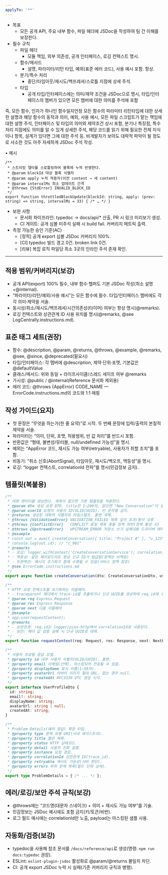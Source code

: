 ```yaml
---
applyTo: '**'
---
```

- 목표
    - 모든 공개 API, 주요 내부 함수, 파일 헤더에 JSDoc을 작성하여 팀 간 이해를 보장한다.
- 필수 규칙
    - 파일 헤더
        - 모듈 책임, 외부 의존성, 공개 인터페이스, 로깅 컨텍스트 명시.
    - 함수/메서드
        - 설명, 파라미터/리턴 타입, 예외(표준 에러 코드), 사용 예시 포함. 항상.
    - 분기/특수 처리
        - 중단/타임아웃/재시도/백프레셔/스로틀 지점에 상세 주석.
    - 타입
        - 공개 타입/인터페이스에는 의미/제약 조건을 JSDoc으로 명시, 타입/인터페이스의 멤버가 있으면 모든 멤버에 대한 의미를 주석에 포함

즉, 모든 함수, 인자가 하나인 함수일지언정 모든 함수의 파라미터 리턴타입에 대한 상세한 설명과 해당 함수의 동작과 의미, 예외, 사용 예시,
모든 파일 스크립트가 맡는 책임에 대한 설명 주석,
인터페이스 및 타입의 의미와 제약조건 상시 포함,
분기나 특징점, 특수 처리 지점에도 의미를 알 수 있게 상세한 주석,
해당 코드를 읽기 위해 필요한 전제 지식이나 항목, 설계가 있다면 그에 대한 주석 등.
비개발자가 보아도 대략적 파악이 될 정도로 사소한 것도 아주 자세하게 JSDoc 주석 작성.

• 예시

```tsx
/**
 * 스트리밍 델타를 스로틀링하여 블록에 누적 반영한다.
 * @param blockId 대상 블록 식별자
 * @param apply 누적 적용자(이전 content → 새 content)
 * @param intervalMs 최소 업데이트 간격
 * @throws {StdError} INVALID_BLOCK_ID
 */
export function throttledBlockUpdate(blockId: string, apply: (prev: string) => string, intervalMs = 33) { /* … */ }
```

- 보완 사항
    - 문서화 파이프라인: typedoc → docs/api/* 산출, PR 시 링크 미리보기 생성.
    - CI 게이트: 공개 심볼 미주석 실패 시 build fail. 커버리지 메트릭 출력.
- 측정 가능한 승인 기준(AC)
    - [정적] 공개 export 심볼 JSDoc 커버리지 100%.
    - [CI] typedoc 빌드 경고 0건. broken link 0건.
    - [리뷰] 복잡 로직 파일당 최소 3곳의 인라인 주석 존재 확인.

---

## 적용 범위/커버리지(보강)

- 공개 API(export) 100% 필수, 내부 함수·헬퍼도 기본 JSDoc 작성(최소 설명+@internal).
- “파라미터/리턴/예외/사용 예시”는 모든 함수에 필수. 타입/인터페이스 멤버에도 각각 의미·제약을 서술.
- 동시성/취소/재시도/백프레셔/시간의존성(타이머) 여부는 항상 명시(@remarks).
- 로깅 컨텍스트와 상관관계 ID 사용 위치를 명시(@remarks, @see LogCentrally.instructions.md).

## 표준 태그 세트(권장)

- 함수: @description, @param, @returns, @throws, @example, @remarks, @see, @since, @deprecated(필요시)
- 타입/인터페이스: 각 멤버에 @description, 제약·단위·포맷, 기본값은 @defaultValue
- 클래스/메서드: 위와 동일 + 라이프사이클/스레드 세이프 여부 @remarks
- 가시성: @public / @internal(Reference 문서화 제외용)
- 에러 코드: @throws {AppError} CODE_NAME — ErrorCode.instructions.md의 코드와 1:1 매핑

## 작성 가이드(요지)

- 첫 문장은 “무엇을 하는가(한 줄 요약)”로 시작. 두 번째 문장에 입력/출력의 본질적 제약을 서술.
- 파라미터는 “의미, 단위, 포맷, 허용범위, 빈 값 처리”를 반드시 포함.
- 반환값은 “형태, 불변성/뮤터블, null/undefined 가능성”을 명시.
- 예외는 “AppError 코드, 재시도 가능 여부(retryable), 사용자가 취할 조치”를 포함.
- 비동기: “취소 신호(AbortSignal), 타임아웃, 재시도/백오프, 멱등성”을 명시.
- 로깅: “logger 컨텍스트, correlationId 전파”를 명시(민감정보 금지).

## 템플릿(복붙용)

```ts
/**
 * 대화 엔티티를 생성한다. 제목이 없으면 기본 템플릿을 적용한다.
 * @param dto 생성 요청 DTO. title은 1~200자, 없으면 "New Conversation"이 설정됨.
 * @param userId 요청자 사용자 ID(ULID/UUID). 빈 문자열 금지.
 * @returns 생성된 대화의 식별자와 타임스탬프. 불변 객체.
 * @throws {ValidationError} VALIDATION_FAILED 제목 길이 초과/형식 오류
 * @throws {ConflictError}   CONFLICT 동일 제목 충돌 정책 위반(정책 활성 시)
 * @throws {UpstreamError}   UPSTREAM_ERROR 저장소 쓰기 실패(DB 드라이버 에러 매핑)
 * @example
 * const out = await createConversation({ title: "Project A" }, "u_123");
 * console.log(out.id); // "c_901"
 * @remarks
 * - 로깅: logger.withContext('CreateConversationService'); correlationId 자동 바인딩
 * - 멱등성: 같은 페이로드라도 항상 신규 ID가 발급됨(정책상 비멱등)
 * - 트랜잭션: 메시지 초기화가 함께 수행될 수 있음(서비스 정책 참조)
 * @see ErrorCode.instructions.md
 */
export async function createConversation(dto: CreateConversationDto, userId: string): Promise<{ id: string; createdAt: string }> { /* ... */ }
```

```ts
/**
 * HTTP 요청 컨텍스트를 초기화하는 미들웨어.
 * - traceparent 헤더에서 trace-id를 추출하거나 신규 UUID를 생성하여 req.id에 주입한다.
 * @param req Express Request
 * @param res Express Response
 * @param next 다음 미들웨어
 * @example
 * app.use(requestContext);
 * @remarks
 * - 상관관계: req.id는 logger/pino-http에서 correlationId로 사용된다.
 * - 보안: 헤더 값 검증 실패 시 신규 UUID로 대체.
 */
export function requestContext(req: Request, res: Response, next: NextFunction): void { /* ... */ }
```

```ts
/**
 * 사용자 프로필 응답 모델.
 * @property id 내부 사용자 식별자(ULID/UUID). 불변.
 * @property email 이메일(선택). 마스킹되어 전송될 수 있음.
 * @property displayName 표시 이름(1~50자).
 * @property avatarUrl 아바타 이미지 절대 URL. 없는 경우 null.
 * @property createdAt RFC3339 UTC 생성 시각.
 */
export interface UserProfileDto {
  id: string;
  email?: string;
  displayName: string;
  avatarUrl: string | null;
  createdAt: string;
}
```

```ts
/**
 * Problem Details(에러 응답) 확장 타입.
 * @property type 문제 유형 URI(사내 레지스트리).
 * @property title 짧은 제목.
 * @property status HTTP 상태코드.
 * @property detail 사용자 친화 설명.
 * @property instance 요청 경로.
 * @property correlationId 상관관계 ID(trace_id).
 * @property retryable 재시도 가능성(서버 판단).
 * @property errors 하위 문제 목록(필드 단위 상세).
 */
export type ProblemDetails = { /* ... */ };
```

## 에러/로깅/보안 주석 규칙(보강)

- @throws에는 “코드명(대문자 스네이크) + 의미 + 재시도 가능 여부”를 기술.
- 민감정보는 JSDoc 예시에도 포함 금지(키/토큰/비번).
- 로그 필드 예시에는 correlationId만 노출, payload는 마스킹된 샘플 사용.

## 자동화/검증(보강)

- typedoc을 사용해 참조 문서를 `/docs/reference/api`로 생성(명령: `npm run docs:typedoc` 권장).
- ESLint: `eslint-plugin-jsdoc` 활성화로 @param/@returns 불일치 차단.
- CI: 공개 export JSDoc 누락 시 실패(기존 커버리지 규칙과 병행).
